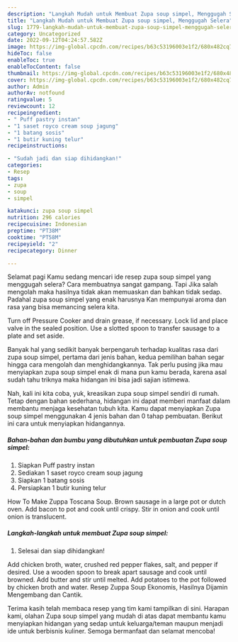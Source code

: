 ```yaml
---
description: "Langkah Mudah untuk Membuat Zupa soup simpel, Menggugah Selera"
title: "Langkah Mudah untuk Membuat Zupa soup simpel, Menggugah Selera"
slug: 1779-langkah-mudah-untuk-membuat-zupa-soup-simpel-menggugah-selera
category: Uncategorized
date: 2022-09-12T04:24:57.582Z
image: https://img-global.cpcdn.com/recipes/b63c53196003e1f2/680x482cq70/zupa-soup-simpel-foto-resep-utama.jpg
hideToc: false
enableToc: true
enableTocContent: false
thumbnail: https://img-global.cpcdn.com/recipes/b63c53196003e1f2/680x482cq70/zupa-soup-simpel-foto-resep-utama.jpg
cover: https://img-global.cpcdn.com/recipes/b63c53196003e1f2/680x482cq70/zupa-soup-simpel-foto-resep-utama.jpg
author: Admin
authorAv: notfound
ratingvalue: 5
reviewcount: 12
recipeingredient:
- " Puff pastry instan"
- "1 saset royco cream soup jagung"
- "1 batang sosis"
- "1 butir kuning telur"
recipeinstructions:

- "Sudah jadi dan siap dihidangkan!"
categories:
- Resep
tags:
- zupa
- soup
- simpel

katakunci: zupa soup simpel 
nutrition: 296 calories
recipecuisine: Indonesian
preptime: "PT38M"
cooktime: "PT58M"
recipeyield: "2"
recipecategory: Dinner

---
```



Selamat pagi Kamu sedang mencari ide resep zupa soup simpel yang menggugah selera? Cara membuatnya sangat gampang. Tapi Jika salah mengolah maka hasilnya tidak akan memuaskan dan bahkan tidak sedap. Padahal zupa soup simpel yang enak harusnya Kan mempunyai aroma dan rasa yang bisa memancing selera kita.


Turn off Pressure Cooker and drain grease, if necessary. Lock lid and place valve in the sealed position. Use a slotted spoon to transfer sausage to a plate and set aside.

Banyak hal yang sedikit banyak berpengaruh terhadap kualitas rasa dari zupa soup simpel, pertama dari jenis bahan, kedua pemilihan bahan segar hingga cara mengolah dan menghidangkannya. Tak perlu pusing jika mau menyiapkan zupa soup simpel enak di mana pun kamu berada, karena asal sudah tahu triknya maka hidangan ini bisa jadi sajian istimewa.


Nah, kali ini kita coba, yuk, kreasikan zupa soup simpel sendiri di rumah. Tetap dengan bahan sederhana, hidangan ini dapat memberi manfaat dalam membantu menjaga kesehatan tubuh kita. Kamu dapat menyiapkan Zupa soup simpel menggunakan 4 jenis bahan dan 0 tahap pembuatan. Berikut ini cara untuk menyiapkan hidangannya.

<!--inarticleads1-->

##### Bahan-bahan dan bumbu yang dibutuhkan untuk pembuatan Zupa soup simpel:

1. Siapkan  Puff pastry instan
1. Sediakan 1 saset royco cream soup jagung
1. Siapkan 1 batang sosis
1. Persiapkan 1 butir kuning telur


How To Make Zuppa Toscana Soup. Brown sausage in a large pot or dutch oven. Add bacon to pot and cook until crispy. Stir in onion and cook until onion is translucent. 

<!--inarticleads2-->

##### Langkah-langkah untuk membuat Zupa soup simpel:


1. Selesai dan siap dihidangkan!

Add chicken broth, water, crushed red pepper flakes, salt, and pepper if desired. Use a wooden spoon to break apart sausage and cook until browned. Add butter and stir until melted. Add potatoes to the pot followed by chicken broth and water. Resep Zuppa Soup Ekonomis, Hasilnya Dijamin Mengembang dan Cantik. 

Terima kasih telah membaca resep yang tim kami tampilkan di sini. Harapan kami, olahan Zupa soup simpel yang mudah di atas dapat membantu kamu menyiapkan hidangan yang sedap untuk keluarga/teman maupun menjadi ide untuk berbisnis kuliner. Semoga bermanfaat dan selamat mencoba!
